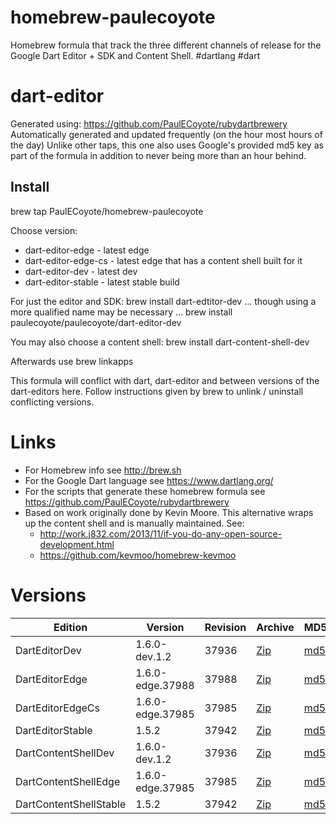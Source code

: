 homebrew-paulecoyote
====================

Homebrew formula that track the three different channels of release for the Google Dart Editor + SDK and Content Shell.  #dartlang #dart

dart-editor
===========

Generated using: https://github.com/PaulECoyote/rubydartbrewery
Automatically generated and updated frequently (on the hour most hours of the day)
Unlike other taps, this one also uses Google's provided md5 key as part of the formula in addition to never being more than an hour behind.

Install
-------
brew tap PaulECoyote/homebrew-paulecoyote

Choose version:
* dart-editor-edge - latest edge
* dart-editor-edge-cs - latest edge that has a content shell built for it
* dart-editor-dev - latest dev
* dart-editor-stable - latest stable build

For just the editor and SDK:
brew install dart-edtitor-dev
... though using a more qualified name may be necessary ...
brew install paulecoyote/paulecoyote/dart-editor-dev

You may also choose a content shell:
brew install dart-content-shell-dev

Afterwards use 
brew linkapps

This formula will conflict with dart, dart-editor and between versions of the dart-editors here.  Follow instructions given by brew to unlink / uninstall conflicting versions.

Links
=====
* For Homebrew info see http://brew.sh
* For the Google Dart language see https://www.dartlang.org/
* For the scripts that generate these homebrew formula see https://github.com/PaulECoyote/rubydartbrewery
* Based on work originally done by Kevin Moore. This alternative wraps up the content shell and is manually maintained.  See: 
    * http://work.j832.com/2013/11/if-you-do-any-open-source-development.html
    * https://github.com/kevmoo/homebrew-kevmoo

Versions
========
| Edition | Version | Revision | Archive | MD5 | Notes |
| ------- | ------- | -------- | ------- | --- | ----- |
| DartEditorDev | 1.6.0-dev.1.2 | 37936 | [Zip](http://storage.googleapis.com/dart-archive/channels/dev/release/37936/editor/darteditor-macos-x64.zip) | [md5](http://storage.googleapis.com/dart-archive/channels/dev/release/37936/editor/darteditor-macos-x64.zip.md5sum) | [Changes](http://storage.googleapis.com/dart-archive/channels/dev/release/latest/changelog.html) |
| DartEditorEdge | 1.6.0-edge.37988 | 37988 | [Zip](http://storage.googleapis.com/dart-archive/channels/be/raw/37988/editor/darteditor-macos-x64.zip) | [md5](http://storage.googleapis.com/dart-archive/channels/be/raw/37988/editor/darteditor-macos-x64.zip.md5sum) | - |
| DartEditorEdgeCs | 1.6.0-edge.37985 | 37985 | [Zip](http://storage.googleapis.com/dart-archive/channels/be/raw/37985/editor/darteditor-macos-x64.zip) | [md5](http://storage.googleapis.com/dart-archive/channels/be/raw/37985/editor/darteditor-macos-x64.zip.md5sum) | - |
| DartEditorStable | 1.5.2 | 37942 | [Zip](http://storage.googleapis.com/dart-archive/channels/stable/release/37942/editor/darteditor-macos-x64.zip) | [md5](http://storage.googleapis.com/dart-archive/channels/stable/release/37942/editor/darteditor-macos-x64.zip.md5sum) | [Changes](http://storage.googleapis.com/dart-archive/channels/stable/release/latest/changelog.html) |
| DartContentShellDev | 1.6.0-dev.1.2 | 37936 | [Zip](http://storage.googleapis.com/dart-archive/channels/dev/release/37936/dartium/content_shell-macos-ia32-release.zip) | [md5](http://storage.googleapis.com/dart-archive/channels/dev/release/37936/dartium/content_shell-macos-ia32-release.zip.md5sum) | - |
| DartContentShellEdge | 1.6.0-edge.37985 | 37985 | [Zip](http://storage.googleapis.com/dart-archive/channels/be/raw/37985/dartium/content_shell-macos-ia32-release.zip) | [md5](http://storage.googleapis.com/dart-archive/channels/be/raw/37985/dartium/content_shell-macos-ia32-release.zip.md5sum) | - |
| DartContentShellStable | 1.5.2 | 37942 | [Zip](http://storage.googleapis.com/dart-archive/channels/stable/release/37942/dartium/content_shell-macos-ia32-release.zip) | [md5](http://storage.googleapis.com/dart-archive/channels/stable/release/37942/dartium/content_shell-macos-ia32-release.zip.md5sum) | - |
